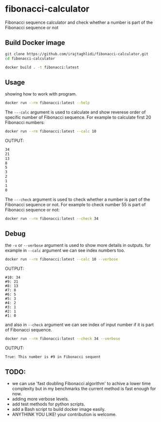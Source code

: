 # fibonacci-calculator

Fibonacci sequence calculator and check whether a number is part of the Fibonacci sequence or not

## Build Docker image
```bash
git clone https://github.com/irajtaghlidi/fibonacci-calculator.git
cd fibonacci-calculator

docker build . -t fibonacci:latest
```

## Usage
showing how to work with program.
```bash
docker run --rm fibonacci:latest --help
```

The  ```---calc``` argument is used to calculate and show reverese order of specific number of Fibonacci sequence.
For example to calculate first 20 Fibonacci numbers:
```bash
docker run --rm fibonacci:latest --calc 10
```
OUTPUT:
```bash
34
21
13
8
5
3
2
1
1
0
```

The ```---check``` argument is used to check whether a number is part of the Fibonacci sequence or not.
For example to check number 55 is part of Fibonacci sequence or not:
```bash
docker run --rm fibonacci:latest --check 34
```

## Debug
the ```-v``` or ```--verbose``` argument is used to show more details in outputs.
for example in ```--calc``` argument we can see index numbers too.
```bash
docker run --rm fibonacci:latest --calc 10 --verbose
```
OUTPUT:
```
#10: 34
#9: 21
#8: 13
#7: 8
#6: 5
#5: 3
#4: 2
#3: 1
#2: 1
#1: 0
```

and also in ```--check``` argument we can see index of input number if it is part of Fibonacci sequence.

```bash
docker run --rm fibonacci:latest --check 34 --verbose
```

OUTPUT:
```
True: This number is #9 in Fibonacci sequent
```


## TODO:
* we can use 'fast doubling Fibonacci algorithm' to achive a lower time complexity but in my benchmarks the current method is fast enough for now.
* adding more verbose levels.
* add test methods for python scripts.
* add a Bash script to build docker image easily.
* ANYTHINK YOU LIKE! your contribution is welcome.